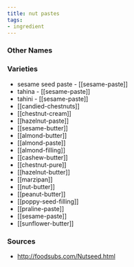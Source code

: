 ```yaml
---
title: nut pastes
tags:
- ingredient
---
```



### Other Names


### Varieties

* sesame seed paste - [[sesame-paste]]
* tahina - [[sesame-paste]]
* tahini - [[sesame-paste]]
* [[candied-chestnuts]]
* [[chestnut-cream]]
* [[hazelnut-paste]]
* [[sesame-butter]]
* [[almond-butter]]
* [[almond-paste]]
* [[almond-filling]]
* [[cashew-butter]]
* [[chestnut-pure]]
* [[hazelnut-butter]]
* [[marzipan]]
* [[nut-butter]]
* [[peanut-butter]]
* [[poppy-seed-filling]]
* [[praline-paste]]
* [[sesame-paste]]
* [[sunflower-butter]]

### Sources
* http://foodsubs.com/Nutseed.html

